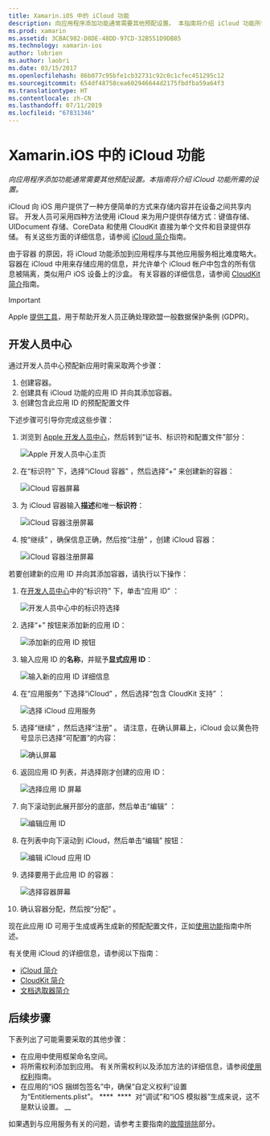 ```yaml
---
title: Xamarin.iOS 中的 iCloud 功能
description: 向应用程序添加功能通常需要其他预配设置。 本指南将介绍 iCloud 功能所需的设置。
ms.prod: xamarin
ms.assetid: 3CBAC982-D8DE-48DD-97CD-32B551D9DB85
ms.technology: xamarin-ios
author: lobrien
ms.author: laobri
ms.date: 03/15/2017
ms.openlocfilehash: 86b077c95bfe1cb32731c92c0c1cfec451295c12
ms.sourcegitcommit: 654df48758cea602946644d2175fbdfba59a64f3
ms.translationtype: HT
ms.contentlocale: zh-CN
ms.lasthandoff: 07/11/2019
ms.locfileid: "67831346"
---
```

# <a name="icloud-capabilities-in-xamarinios"></a>Xamarin.iOS 中的 iCloud 功能

_向应用程序添加功能通常需要其他预配设置。本指南将介绍 iCloud 功能所需的设置。_

iCloud 向 iOS 用户提供了一种方便简单的方式来存储内容并在设备之间共享内容。 开发人员可采用四种方法使用 iCloud 来为用户提供存储方式：键值存储、UIDocument 存储、CoreData 和使用 CloudKit 直接为单个文件和目录提供存储。 有关这些方面的详细信息，请参阅 [iCloud 简介](~/ios/data-cloud/introduction-to-icloud.md)指南。

由于容器  的原因，将 iCloud 功能添加到应用程序与其他应用服务相比难度略大。 容器在 iCloud 中用来存储应用的信息，并允许单个 iCloud 帐户中包含的所有信息被隔离，类似用户 iOS 设备上的沙盒。 有关容器的详细信息，请参阅 [CloudKit 简介](~/ios/data-cloud/intro-to-cloudkit.md)指南。

> [!IMPORTANT]
> Apple [提供工具](https://developer.apple.com/support/allowing-users-to-manage-data/)，用于帮助开发人员正确处理欧盟一般数据保护条例 (GDPR)。

<a name="icloud-developer-center" />

## <a name="developer-center"></a>开发人员中心

通过开发人员中心预配新应用时需采取两个步骤：

1. 创建容器。
2. 创建具有 iCloud 功能的应用 ID 并向其添加容器。
3. 创建包含此应用 ID 的预配配置文件

下述步骤可引导你完成这些步骤：

1. 浏览到 [Apple 开发人员中心](https://developer.apple.com/account/)，然后转到“证书、标识符和配置文件”部分： 
    
     ![Apple 开发人员中心主页](icloud-capabilities-images/image22.png)

2. 在“标识符”  下，选择“iCloud 容器”  ，然后选择“+”  来创建新的容器：  
    
    ![iCloud 容器屏幕](icloud-capabilities-images/image23.png)

3. 为 iCloud 容器输入**描述**和唯一**标识符**： 
    
    ![iCloud 容器注册屏幕](icloud-capabilities-images/image24.png)

4. 按“继续”  ，确保信息正确，然后按“注册”  ，创建 iCloud 容器：  
    
    ![iCloud 容器注册屏幕](icloud-capabilities-images/image25.png)

若要创建新的应用 ID 并向其添加容器，请执行以下操作：

1. 在[开发人员中心](https://developer.apple.com/account/)中的“标识符”  下，单击“应用 ID”  ： 
    
    ![开发人员中心中的标识符选择](icloud-capabilities-images/image26.png)

2. 选择“+”  按钮来添加新的应用 ID： 
    
    ![添加新的应用 ID 按钮](icloud-capabilities-images/image27.png)

3. 输入应用 ID 的**名称**，并赋予**显式应用 ID**：
    
    ![输入新的应用 ID 详细信息](icloud-capabilities-images/image28.png)

4. 在“应用服务”  下选择“iCloud”  ，然后选择“包含 CloudKit 支持”  ：
    
    ![选择 iCloud 应用服务](icloud-capabilities-images/image29.png)

5. 选择“继续”  ，然后选择“注册”  。 请注意，在确认屏幕上，iCloud 会以黄色符号显示已选择“可配置”的内容：   
    
    ![确认屏幕](icloud-capabilities-images/image30.png)

6. 返回应用 ID 列表，并选择刚才创建的应用 ID： 
    
    ![选择应用 ID 屏幕](icloud-capabilities-images/image31.png)

7. 向下滚动到此展开部分的底部，然后单击“编辑”  ：
    
    ![编辑应用 ID](icloud-capabilities-images/image32.png)

8. 在列表中向下滚动到 iCloud，然后单击“编辑”  按钮：  
    
    ![编辑 iCloud 应用 ID](icloud-capabilities-images/image33.png)

9. 选择要用于此应用 ID 的容器：  
    
    ![选择容器屏幕](icloud-capabilities-images/image34.png)

10. 确认容器分配，然后按“分配”  。
 
现在此应用 ID 可用于生成或再生成新的预配配置文件，正如[使用功能](~/ios/deploy-test/provisioning/capabilities/index.md)指南中所述。 

有关使用 iCloud 的详细信息，请参阅以下指南：

*   [iCloud 简介](~/ios/data-cloud/introduction-to-icloud.md)
*   [CloudKit 简介](~/ios/data-cloud/intro-to-cloudkit.md)
*   [文档选取器简介](~/ios/platform/document-picker.md)

## <a name="next-steps"></a>后续步骤
 
下表列出了可能需要采取的其他步骤：

* 在应用中使用框架命名空间。
* 将所需权利添加到应用。 有关所需权利以及添加方法的详细信息，请参阅[使用权利](~/ios/deploy-test/provisioning/entitlements.md)指南。
* 在应用的“iOS 捆绑包签名”中，确保“自定义权利”设置为“Entitlements.plist”。 ****  ****  对“调试”和“iOS 模拟器”生成来说，这不是默认设置。 __  

如果遇到与应用服务有关的问题，请参考主要指南的[故障排除](~/ios/deploy-test/provisioning/capabilities/index.md)部分。
